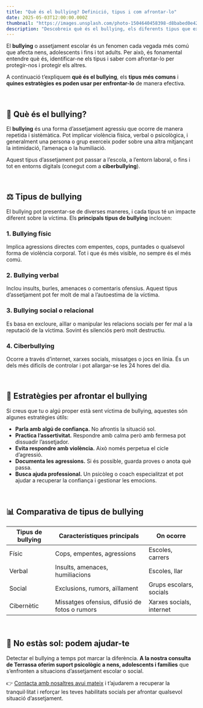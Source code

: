```yaml
---
title: "Què és el bullying? Definició, tipus i com afrontar-lo"
date: 2025-05-03T12:00:00.000Z
thumbnail: "https://images.unsplash.com/photo-1504640458398-d8babed0e423?w=500&auto=format&fit=crop&q=60&ixlib=rb-4.0.3&ixid=M3wxMjA3fDB8MHxzZWFyY2h8Mnx8YnVsbHlpbmd8ZW58MHx8MHx8fDA%3D"
description: "Descobreix què és el bullying, els diferents tipus que existeixen i com afrontar situacions d’assetjament. Aprèn a identificar-lo i actuar a temps."
---
```


El **bullying** o assetjament escolar és un fenomen cada vegada més comú que afecta nens, adolescents i fins i tot adults. Per això, és fonamental entendre què és, identificar-ne els tipus i saber com afrontar-lo per protegir-nos i protegir els altres.

A continuació t’expliquem **què és el bullying**, els **tipus més comuns** i **quines estratègies es poden usar per enfrontar-lo** de manera efectiva.

&nbsp;

## 🧐 Què és el bullying?

El **bullying** és una forma d’assetjament agressiu que ocorre de manera repetida i sistèmàtica. Pot implicar violència física, verbal o psicològica, i generalment una persona o grup exerceix poder sobre una altra mitjançant la intimidació, l’amenaça o la humiliació.

Aquest tipus d’assetjament pot passar a l’escola, a l’entorn laboral, o fins i tot en entorns digitals (conegut com a **ciberbullying**).

&nbsp;

## ⚖️ Tipus de bullying

El bullying pot presentar-se de diverses maneres, i cada tipus té un impacte diferent sobre la víctima. Els **principals tipus de bullying** inclouen:

### 1. Bullying físic

Implica agressions directes com empentes, cops, puntades o qualsevol forma de violència corporal. Tot i que és més visible, no sempre és el més comú.

### 2. Bullying verbal

Inclou insults, burles, amenaces o comentaris ofensius. Aquest tipus d’assetjament pot fer molt de mal a l’autoestima de la víctima.

### 3. Bullying social o relacional

Es basa en excloure, aïllar o manipular les relacions socials per fer mal a la reputació de la víctima. Sovint és silenciós però molt destructiu.

### 4. Ciberbullying

Ocorre a través d’internet, xarxes socials, missatges o jocs en línia. És un dels més difícils de controlar i pot allargar-se les 24 hores del dia.

&nbsp;

## 🧠 Estratègies per afrontar el bullying

Si creus que tu o algú proper està sent víctima de bullying, aquestes són algunes estratègies útils:

- **Parla amb algú de confiança.** No afrontis la situació sol.  
- **Practica l’assertivitat.** Respondre amb calma però amb fermesa pot dissuadir l’assetjador.  
- **Evita respondre amb violència.** Això només perpetua el cicle d’agressió.  
- **Documenta les agressions.** Si és possible, guarda proves o anota què passa.  
- **Busca ajuda professional.** Un psicòleg o coach especialitzat et pot ajudar a recuperar la confiança i gestionar les emocions.

&nbsp;

## 📊 Comparativa de tipus de bullying

| Tipus de bullying    | Característiques principals                      | On ocorre                 |
|---------------------|-------------------------------------------------|---------------------------|
| Físic               | Cops, empentes, agressions                      | Escoles, carrers          |
| Verbal              | Insults, amenaces, humiliacions                  | Escoles, llar             |
| Social              | Exclusions, rumors, aïllament                    | Grups escolars, socials   |
| Cibernètic          | Missatges ofensius, difusió de fotos o rumors   | Xarxes socials, internet  |

&nbsp;

## 🧭 No estàs sol: podem ajudar-te

Detectar el bullying a temps pot marcar la diferència. **A la nostra consulta de Terrassa oferim suport psicològic a nens, adolescents i famílies** que s’enfronten a situacions d’assetjament escolar o social.

👉 [Contacta amb nosaltres avui mateix](/contacte) i t’ajudarem a recuperar la tranquil·litat i reforçar les teves habilitats socials per afrontar qualsevol situació d’assetjament.
